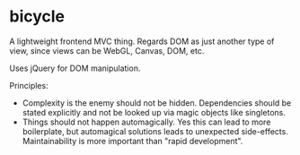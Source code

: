 # bicycle

A lightweight frontend MVC thing. Regards DOM as just another type of view, since views can be WebGL, Canvas, DOM, etc. 

Uses jQuery for DOM manipulation.

Principles:
- Complexity is the enemy should not be hidden. Dependencies should be stated explicitly and not be looked up via magic objects like singletons.
- Things should not happen automagically. Yes this can lead to more boilerplate, but automagical solutions leads to unexpected side-effects. Maintainability is more important than "rapid development".